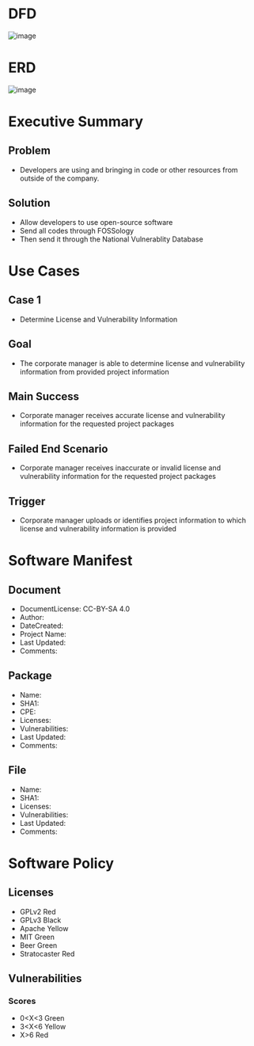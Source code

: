 # DFD 

![image](https://cloud.githubusercontent.com/assets/14796049/11703226/d63c8260-9ea2-11e5-97f3-cc91ffce3ac5.png)

# ERD

![image](https://cloud.githubusercontent.com/assets/14796049/11703317/d968f300-9ea3-11e5-9ed3-08bdfba28a48.png)

# Executive Summary
## Problem
- Developers are using and bringing in code or other resources from outside of the company.

## Solution
- Allow developers to use open-source software
- Send all codes through FOSSology
- Then send it through the National Vulnerablity Database

# Use Cases
## Case 1
- Determine License and Vulnerability Information

## Goal
- The corporate manager is able to determine license and vulnerability information from provided project information

## Main Success
- Corporate manager receives accurate license and vulnerability information for the requested project packages

## Failed End Scenario
- Corporate manager receives inaccurate or invalid license and vulnerability information for the requested project packages

## Trigger
- Corporate manager uploads or identifies project information to which license and vulnerability information is provided

# Software Manifest

## Document
-  DocumentLicense: CC-BY-SA 4.0
-  Author: 
-  DateCreated: 
-  Project Name:
-  Last Updated:
-  Comments:

## Package
-  Name: 
-  SHA1: 
-  CPE: 
-  Licenses: 
-  Vulnerabilities: 
-  Last Updated:
-  Comments:

## File
-  Name: 
-  SHA1: 
-  Licenses:  
-  Vulnerabilities: 
-  Last Updated:
-  Comments:

# Software Policy
## Licenses
- GPLv2 Red
- GPLv3 Black
- Apache Yellow
- MIT Green
- Beer Green
- Stratocaster Red

## Vulnerabilities

### Scores
- 0<X<3 Green
- 3<X<6 Yellow
- X>6 Red
